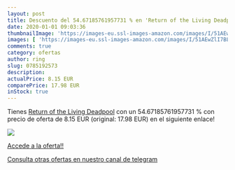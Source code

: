 ```yaml
---
layout: post
title: Descuento del 54.67185761957731 % en 'Return of the Living Deadpool'
date: 2020-01-01 09:03:36
thumbnailImage: 'https://images-eu.ssl-images-amazon.com/images/I/51AEwZlI7BL._SL200_.jpg'
images: [ 'https://images-eu.ssl-images-amazon.com/images/I/51AEwZlI7BL._SL200_.jpg' ]
comments: true
category: ofertas
author: ring
slug: 0785192573
description:
actualPrice: 8.15 EUR
comparePrice: 17.98 EUR
inStock: true
---
```


Tienes [Return of the Living Deadpool](https://www.amazon.com/dp/0785192573/?tag=redken08-20) con un 54.67185761957731 % con precio de oferta de 8.15 EUR (original: 17.98 EUR) en el siguiente enlace!

[![](https://images-eu.ssl-images-amazon.com/images/I/51AEwZlI7BL._SL200_.jpg)](https://www.amazon.com/dp/0785192573/?tag=redken08-20)

[Accede a la oferta!!](https://www.amazon.com/dp/0785192573/?tag=redken08-20)

[Consulta otras ofertas en nuestro canal de telegram](https://t.me/s/ofertas25)
